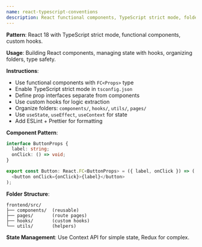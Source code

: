 ```yaml
---
name: react-typescript-conventions
description: React functional components, TypeScript strict mode, folder structure, hooks patterns, state management
---
```


**Pattern**: React 18 with TypeScript strict mode, functional components, custom hooks.

**Usage**: Building React components, managing state with hooks, organizing folders, type safety.

**Instructions**:
- Use functional components with `FC<Props>` type
- Enable TypeScript strict mode in `tsconfig.json`
- Define prop interfaces separate from components
- Use custom hooks for logic extraction
- Organize folders: `components/`, `hooks/`, `utils/`, `pages/`
- Use `useState`, `useEffect`, `useContext` for state
- Add ESLint + Prettier for formatting

**Component Pattern**:
```typescript
interface ButtonProps {
  label: string;
  onClick: () => void;
}

export const Button: React.FC<ButtonProps> = ({ label, onClick }) => (
  <button onClick={onClick}>{label}</button>
);
```

**Folder Structure**:
```
frontend/src/
├── components/  (reusable)
├── pages/       (route pages)
├── hooks/       (custom hooks)
└── utils/       (helpers)
```

**State Management**: Use Context API for simple state, Redux for complex.
